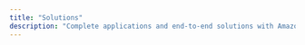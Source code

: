 ```yaml
---
title: "Solutions"
description: "Complete applications and end-to-end solutions with Amazon Q Developer"
---
```


